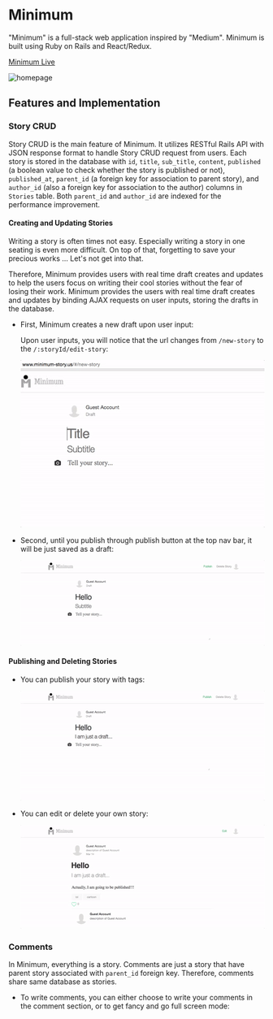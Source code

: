 # Minimum

"Minimum" is a full-stack web application inspired by "Medium". Minimum is built using Ruby on Rails and React/Redux.

[Minimum Live][minimum]

[minimum]: http://www.minimum-story.us

<img src="./screenshots/home-page.gif" alt="homepage"/>

## Features and Implementation

### Story CRUD

  Story CRUD is the main feature of Minimum. It utilizes RESTful Rails API with JSON response format to handle Story CRUD request from users. Each story is stored in the database with `id`, `title`, `sub_title`, `content`, `published` (a boolean value to check whether the story is published or not), `published_at`, `parent_id` (a foreign key for association to parent story), and `author_id` (also a foreign key for association to the author) columns in `Stories` table. Both `parent_id` and `author_id` are indexed for the performance improvement.

  #### Creating and Updating Stories

  Writing a story is often times not easy. Especially writing a story in one seating is even more difficult. On top of that, forgetting to save your precious works ... Let's not get into that.

  Therefore, Minimum provides users with real time draft creates and updates to help the users focus on writing their cool stories without the fear of losing their work.
  Minimum provides the users with real time draft creates and updates by binding AJAX requests on user inputs, storing the drafts in the database.

  - First, Minimum creates a new draft upon user input:

    Upon user inputs, you will notice that the url changes from `/new-story` to the `/:storyId/edit-story`:

    <img src="./screenshots/new-story.gif" alt="new-story"/>

  - Second, until you publish through publish button at the top nav bar, it will be just saved as a draft:

    <img src="./screenshots/update-story.gif" alt="update-story"/>

#### Publishing and Deleting Stories

  - You can publish your story with tags:

    <img src="./screenshots/publish-story.gif" alt="publish-story"/>

  - You can edit or delete your own story:

    <img src="./screenshots/edit-story.gif" alt="edit-story"/>

### Comments

  In Minimum, everything is a story. Comments are just a story that have parent story associated with `parent_id` foreign key. Therefore, comments share same database as stories.

  - To write comments, you can either choose to write your comments in the comment section, or to get fancy and go full screen mode:
